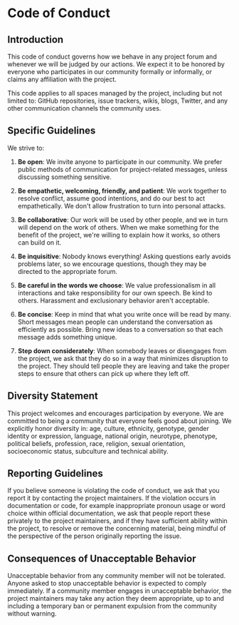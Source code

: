 # Code of Conduct

## Introduction

This code of conduct governs how we behave in any project forum and whenever we will be judged by our actions. We expect it to be honored by everyone who participates in our community formally or informally, or claims any affiliation with the project.

This code applies to all spaces managed by the project, including but not limited to: GitHub repositories, issue trackers, wikis, blogs, Twitter, and any other communication channels the community uses.

## Specific Guidelines

We strive to:

1. **Be open**: We invite anyone to participate in our community. We prefer public methods of communication for project-related messages, unless discussing something sensitive.

2. **Be empathetic, welcoming, friendly, and patient**: We work together to resolve conflict, assume good intentions, and do our best to act empathetically. We don't allow frustration to turn into personal attacks.

3. **Be collaborative**: Our work will be used by other people, and we in turn will depend on the work of others. When we make something for the benefit of the project, we're willing to explain how it works, so others can build on it.

4. **Be inquisitive**: Nobody knows everything! Asking questions early avoids problems later, so we encourage questions, though they may be directed to the appropriate forum.

5. **Be careful in the words we choose**: We value professionalism in all interactions and take responsibility for our own speech. Be kind to others. Harassment and exclusionary behavior aren't acceptable.

6. **Be concise**: Keep in mind that what you write once will be read by many. Short messages mean people can understand the conversation as efficiently as possible. Bring new ideas to a conversation so that each message adds something unique.

7. **Step down considerately**: When somebody leaves or disengages from the project, we ask that they do so in a way that minimizes disruption to the project. They should tell people they are leaving and take the proper steps to ensure that others can pick up where they left off.

## Diversity Statement

This project welcomes and encourages participation by everyone. We are committed to being a community that everyone feels good about joining. We explicitly honor diversity in: age, culture, ethnicity, genotype, gender identity or expression, language, national origin, neurotype, phenotype, political beliefs, profession, race, religion, sexual orientation, socioeconomic status, subculture and technical ability.

## Reporting Guidelines

If you believe someone is violating the code of conduct, we ask that you report it by contacting the project maintainers. If the violation occurs in documentation or code, for example inappropriate pronoun usage or word choice within official documentation, we ask that people report these privately to the project maintainers, and if they have sufficient ability within the project, to resolve or remove the concerning material, being mindful of the perspective of the person originally reporting the issue.

## Consequences of Unacceptable Behavior

Unacceptable behavior from any community member will not be tolerated. Anyone asked to stop unacceptable behavior is expected to comply immediately. If a community member engages in unacceptable behavior, the project maintainers may take any action they deem appropriate, up to and including a temporary ban or permanent expulsion from the community without warning.

